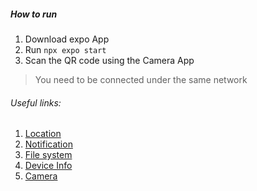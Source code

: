 ##### How to run
1. Download expo App
2. Run ```npx expo start```
3. Scan the QR code using the Camera App

> You need to be connected under the same network

###### Useful links:
1. [Location](https://docs.expo.dev/versions/latest/sdk/location/)
2. [Notification](https://docs.expo.dev/versions/latest/sdk/notifications/)
3. [File system](https://docs.expo.dev/versions/latest/sdk/filesystem/)
4. [Device Info](https://docs.expo.dev/versions/latest/sdk/device/)
5. [Camera](https://docs.expo.dev/versions/latest/sdk/camera/)